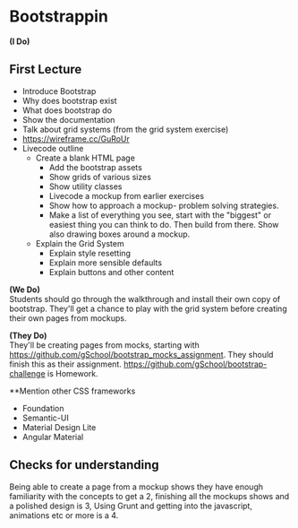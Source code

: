 # Bootstrappin

**(I Do)**
## First Lecture

* Introduce Bootstrap
* Why does bootstrap exist
* What does bootstrap do
* Show the documentation
* Talk about grid systems (from the grid system exercise)
* https://wireframe.cc/GuRoUr
* Livecode outline
	* Create a blank HTML page
		*  Add the bootstrap assets
        * Show grids of various sizes
        * Show utility classes
        * Livecode a mockup from earlier exercises
        * Show how to approach a mockup- problem solving strategies. 
        * Make a list of everything you see, start with the "biggest" or easiest thing you can think to do. Then build from there. Show also drawing boxes around a mockup.
	* Explain the Grid System
        * Explain style resetting
        * Explain more sensible defaults
        * Explain buttons and other content



**(We Do)**  
Students should go through the walkthrough and install their own copy of bootstrap. They'll get a chance to play with the grid system before creating their own pages from mockups.  


**(They Do)**  
They'll be creating pages from mocks, starting with https://github.com/gSchool/bootstrap_mocks_assignment. They should finish this as their assignment. 
https://github.com/gSchool/bootstrap-challenge is Homework.

**Mention other CSS frameworks

- Foundation
- Semantic-UI
- Material Design Lite
- Angular Material

## Checks for understanding
Being able to create a page from a mockup shows they have enough familiarity with the concepts to get a 2, finishing all the mockups shows and a polished design is 3, Using Grunt and getting into the javascript, animations etc or more is a 4.